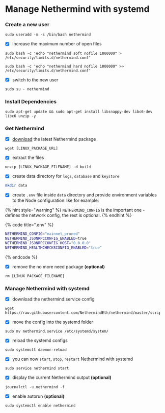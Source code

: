 # Manage Nethermind with systemd

### Create a new user

```text
sudo useradd -m -s /bin/bash nethermind
```

* [x] increase the maximum number of open files

```
sudo bash -c 'echo "nethermind soft nofile 1000000" > /etc/security/limits.d/nethermind.conf'
```

```text
sudo bash -c 'echo "nethermind hard nofile 1000000" >> /etc/security/limits.d/nethermind.conf'
```

* [x] switch to the new user

```
sudo su - nethermind
```

### Install Dependencies

```text
sudo apt-get update && sudo apt-get install libsnappy-dev libc6-dev libc6 unzip -y
```

### Get Nethermind

* [x] [download](../ethereum-client/download-sources/) the latest Nethermind package

```text
wget [LINUX_PACKAGE_URL]
```

* [x] extract the files

```text
unzip [LINUX_PACKAGE_FILENAME] -d build
```

* [x] create data directory for `logs`, `database` and `keystore`

```bash
mkdir data
```

* [x] create `.env` file inside `data` directory and provide environment variables to the Node configuration like for example:

{% hint style="warning" %}
`NETHERMIND_CONFIG` is the important one - defines the network config, the rest is optional.
{% endhint %}

{% code title=".env" %}
```bash
NETHERMIND_CONFIG="mainnet_pruned"
NETHERMIND_JSONRPCCONFIG_ENABLED=true
NETHERMIND_JSONRPCCONFIG_HOST="0.0.0.0"
NETHERMIND_HEALTHCHECKSCONFIG_ENABLED="true"
```
{% endcode %}

* [x] remove the no more need package **\(optional\)**

```text
rm [LINUX_PACKAGE_FILENAME]
```

### Manage Nethermind with systemd

* [x] download the nethermind.service config

```text
wget https://raw.githubusercontent.com/NethermindEth/nethermind/master/scripts/nethermind.service
```

* [x] move the config into the systemd folder

```text
sudo mv nethermind.service /etc/systemd/system/
```

* [x] reload the systemd configs

```text
sudo systemctl daemon-reload
```

* [x] you can now `start`, `stop`, `restart` Nethermind with systemd

```text
sudo service nethermind start
```

* [x] display the current Nethermind output **\(optional\)**

```text
journalctl -u nethermind -f
```

* [x] enable autorun **\(optional\)**

```text
sudo systemctl enable nethermind
```

